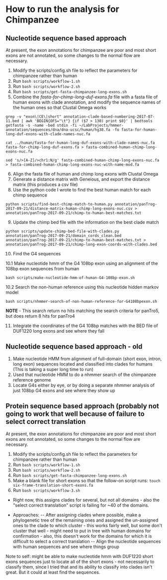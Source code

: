 # How to run the analysis for Chimpanzee

## Nucleotide sequence based approach

At present, the exon annotations for chimpanzee are poor and most short exons are not annotated, so some changes to the normal flow are necessary. 

1. Modify the scripts/config.sh file to reflect the parameters for chimpanzee rather than human
2. Run ```bash scripts/workflow-1.sh```
3. Run ```bash scripts/workflow-2.sh```
4. Run ```bash scripts/get-fasta-chimpanzee-long-exons.sh```
5. Combine the *fasta-for-chimp-long-duf-exons.fa* file with a fasta file of human exons with clade annotation, and modify the sequence names of the human ones so that Clustal Omega works 
```
grep -v "exon\|CE\|short" annotation-clade-based-numbering-2017-07-11.bed | awk 'BEGIN{OFS="\t"} {if ($7 > 130) print $0}' | bedtools getfasta -s -name -bed stdin -fi ~/LabProjects/hmmer-annotation/sequences/dna/dna-ucsc/human/hg38.fa -fo fasta-for-human-long-duf-exons-with-clade-names-nuc.fa

cat ../human/fasta-for-human-long-duf-exons-with-clade-names-nuc.fa fasta-for-chimp-long-duf-exons.fa > fasta-combined-human-chimp-long-exons-nuc.fa

sed 's/>[A-Z]/>chr1:N/g' fasta-combined-human-chimp-long-exons-nuc.fa > fasta-combined-human-chimp-long-exons-nuc-with-name-mod.fa
```

6. Align the fasta file of human and chimp long exons with Clustal Omega
7. Generate a distance matrix with Geneious, and export the distance matrix (this produces a csv file)
8. Use the python code I wrote to find the best human match for each chimp sequence

```
python scripts/find-best-chimp-match-to-human.py annotation/panTrog-2017-09-21/distance-matrix-human-chimp-long-exons-nuc.csv > annotation/panTrog-2017-09-21/chimp-to-human-best-matches.txt
```

9. Update the chimp bed file with the information on the best clade match

```
python scripts/update-chimp-bed-file-with-clades.py annotation/panTrog-2017-09-21/domain_cords_clean.bed annotation/panTrog-2017-09-21/chimp-to-human-best-matches.txt > annotation/panTrog-2017-09-21/chimp-long-exon-coords-with-clades.bed
```

10. Find the G4 sequences

10.1 Make nucleotide hmm of the G4 108bp exon using an alignment of the 108bp exon sequences from human
```
bash scripts/make-nucleotide-hmm-of-human-G4-108bp-exon.sh 
```

10.2 Search the non-human reference using this nucleotide hidden markov model
```
bash scripts/nhmmer-search-of-non-human-reference-for-G4108bpexon.sh
```
**NOTE** - This search return no hits matching the search criteria for panTro5, but does return 8 hits for panTro4

11. Integrate the coordinates of the G4 108bp matches with the BED file of DUF1220 long exons and see where they fall

## Nucleotide sequence based approach -  old

1. Make nucleotide HMM from alignment of full-domain (short exon, intron, long exon) sequences located and classified into clades for humans (This is taking a super long time to run)
2. Used that nucleotide HMM to do a nhmmer search of the chimpanzee reference genome
3. Locate G4s either by eye, or by doing a separate nhmmer analysis of just 108bp G4 exons and see where they show up

## Protein sequence based approach (probably not going to work that well because of failure to select correct translation
At present, the exon annotations for chimpanzee are poor and most short exons are not annotated, so some changes to the normal flow are necessary. 

1. Modify the scripts/config.sh file to reflect the parameters for chimpanzee rather than human
2. Run ```bash scripts/workflow-1.sh```
3. Run ```bash scripts/workflow-2.sh```
4. Run ```bash scripts/get-fasta-chimpanzee-long-exons.sh```
5. Make a blank file for short exons so that the follow-on script runs: ``` touch six-frame-translation-short-exons.fa ```
6. Run ```bash scripts/workflow-3.sh```
- Right now, this assigns clades for several, but not all domains - also the "select correct translation" script is failing for ~40 of the domains.  

- Approaches: 
-- After assigning clades where possible, make a phylogenetic tree of the remaining ones and assigned the un-assigned ones to the clade to which cluster - this works fairly well, but some don't cluster that well - might need to put in tree with human domains for confirmation - also, this doesn't work for the domains for which it is difficult to select a correct translation 
-- Align the nucleotide sequences with human sequences and see where things group

Note to self: might be able to make nucleotide hmm with DUF1220 short exons sequences just to locate all of the short exons - not necessarily to classify them, since I tried that and its ability to classify into clades isn't great.  But it could at least find the sequences.  
